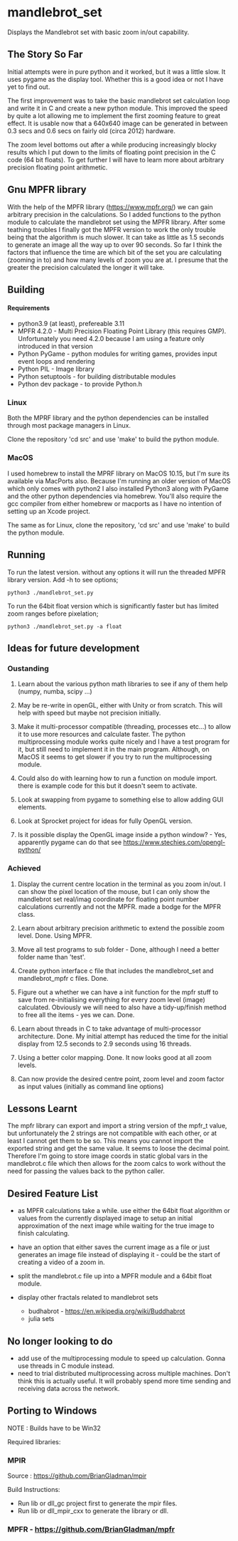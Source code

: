 # mandlebrot_set

Displays the Mandlebrot set with basic zoom in/out capability.

## The Story So Far

Initial attempts were in pure python and it worked, but it was a little slow. It uses
pygame as the display tool. Whether this is a good idea or not I have yet to find out.

The first improvement was to take the basic mandlebrot set calculation loop and write
it in C and create a new python module.  This improved the speed by quite a lot allowing
me to implement the first zooming feature to great effect.  It is usable now that a
640x640 image can be generated in between 0.3 secs and 0.6 secs on fairly old (circa 2012)
hardware.

The zoom level bottoms out after a while producing increasingly blocky results which I
put down to the limits of floating point precision in the C code (64 bit floats). To get further
I will have to learn more about arbitrary precision floating point arithmetic.

## Gnu MPFR library

With the help of the MPFR library (https://www.mpfr.org/) we can gain arbitrary precision in the calculations. So
I added functions to the python module to calculate the mandlebrot set using the MPFR
library.  After some teathing troubles I finally got the MPFR version to work the only
trouble being that the algorithm is much slower.  It can take as little as 1.5 seconds to
generate an image all the way up to over 90 seconds.  So far I think the factors that
influence the time are which bit of the set you are calculating (zooming in to) and how
many levels of zoom you are at.  I presume that the greater the precision calculated the
longer it will take.

## Building

#### Requirements

 * python3.9 (at least), prefereable 3.11
 * MPFR 4.2.0 - Multi Precision Floating Point Library (this requires GMP). Unfortunately you need 4.2.0 because I am using a feature only introduced in that version
 * Python PyGame - python modules for writing games, provides input event loops and rendering
 * Python PIL - Image library
 * Python setuptools - for building distributable modules
 * Python dev package - to provide Python.h

### Linux

Both the MPRF library and the python dependencies can be installed through most package managers in Linux.

Clone the repository 'cd src' and use 'make' to build the python module.

### MacOS

I used homebrew to install the MPRF library on MacOS 10.15, but I'm sure its available via MacPorts also.
Because I'm running an older version of MacOS which only comes with python2 I also installed Python3 along
with PyGame and the other python dependencies via homebrew.  You'll also require the gcc compiler from 
either homebrew or macports as I have no intention of setting up an Xcode project.

The same as for Linux, clone the repository, 'cd src' and use 'make' to build the python module.

## Running

To run the latest version. without any options it will run the threaded MPFR library version. Add -h to see options;

    python3 ./mandlebrot_set.py

To run the 64bit float version which is significantly faster but has limited zoom ranges before pixelation;

    python3 ./mandlebrot_set.py -a float


## Ideas for future development

### Oustanding ###

1. Learn about the various python math libraries to see if any of them help (numpy, numba, scipy ...)

1. May be re-write in openGL, either with Unity or from scratch. This will help with speed but maybe not
precision initially.

1. Make it multi-processor compatible (threading, processes etc...) to allow it to use more resources and
calculate faster.  The python multiprocessing module works quite nicely and I have a test program for it, but
still need to implement it in the main program.  Although, on MacOS it seems to get slower if you try to run the
multiprocessing module.

1. Could also do with learning how to run a function on module import. there is example code for this but it
doesn't seem to activate.

1. Look at swapping from pygame to something else to allow adding GUI elements.

1. Look at Sprocket project for ideas for fully OpenGL version.

1. Is it possible display the OpenGL image inside a python window? - Yes, apparently pygame can do that
see https://www.stechies.com/opengl-python/

### Achieved ###

1. Display the current centre location in the terminal as you zoom in/out.  I can show the
pixel location of the mouse, but I can only show the mandlebrot set real/imag coordinate
for floating point number calculations currently and not the MPFR. made a bodge for the MPFR
class.

1. Learn about arbitrary precision arithmetic to extend the possible zoom level. Done. Using MPFR.

1. Move all test programs to sub folder - Done, although I need a better folder name than 'test'.

1. Create python interface c file that includes the mandlebrot_set and mandlebrot_mpfr c files. Done.

1. Figure out a whether we can have a init function for the mpfr stuff to save from re-initialising everything
for every zoom level (image) calculated. Obviously we will need to also have a tidy-up/finish method to free all
the items - yes we can.  Done.

1. Learn about threads in C to take advantage of multi-processor architecture.  Done.  My initial attempt has reduced the time for the initial display from 12.5 seconds to 2.9 seconds using 16 threads.

1. Using a better color mapping.  Done. It now looks good at all zoom levels.

1. Can now provide the desired centre point, zoom level and zoom factor as input values (initially as command line options)


## Lessons Learnt ##

The mpfr library can export and import a string version of the mpfr_t value, but unfortunately the 2 strings are
not compatible with each other, or at least I cannot get them to be so.  This means you cannot import the exported
string and get the same value.  It seems to loose the decimal point. Therefore I'm going to store image coords
in static global vars in the mandlebrot.c file which then allows for the zoom calcs to work without the need
for passing the values back to the python caller.

## Desired Feature List ##

 * as MPFR calculations take a while. use either the 64bit float algorithm or values from the currently displayed image to setup an initial approximation of the next image while waiting for the true image to finish calculating.

 * have an option that either saves the current image as a file or just generates an image file instead of displaying it - could be the start of creating a video of a zoom in.

 * split the mandlebrot.c file up into a MPFR module and a 64bit float module.

 * display other fractals related to mandlebrot sets
   * budhabrot - https://en.wikipedia.org/wiki/Buddhabrot
   * julia sets

## No longer looking to do ##

 * add use of the multiprocessing module to speed up calculation. Gonna use threads in C module instead.
 * need to trial distributed multiprocessing across multiple machines. Don't think this is actually useful. It will probably spend more time sending and receiving data across the network.

## Porting to Windows

NOTE : Builds have to be Win32

Required libraries:
### MPIR
 
 Source : https://github.com/BrianGladman/mpir

Build Instructions:
* Run lib or dll_gc project first to generate the mpir files.
* Run lib or dll_mpir_cxx to generate the library or dll.

### MPFR - https://github.com/BrianGladman/mpfr